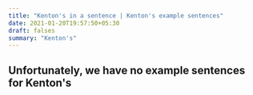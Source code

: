 ```yaml
---
title: "Kenton's in a sentence | Kenton's example sentences"
date: 2021-01-20T19:57:50+05:30
draft: falses
summary: "Kenton's"
---
```

## Unfortunately, we have no example sentences for Kenton's                 
